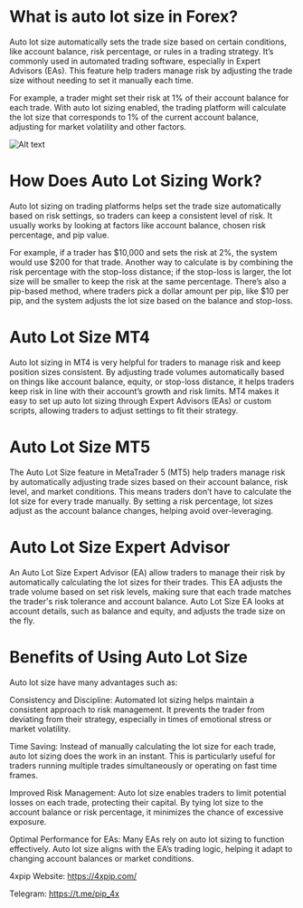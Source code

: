 # What is auto lot size in Forex? 

Auto lot size automatically sets the trade size based on certain conditions, like account balance, risk percentage, or rules in a trading strategy. It’s commonly used in automated trading software, especially in Expert Advisors (EAs). This feature help traders manage risk by adjusting the trade size without needing to set it manually each time. 

For example, a trader might set their risk at 1% of their account balance for each trade. With auto lot sizing enabled, the trading platform will calculate the lot size that corresponds to 1% of the current account balance, adjusting for market volatility and other factors. 

![Alt text](https://4xpip.com/wp-content/uploads/2023/05/Autolot-Risk-4xPiP-Blog1.webp)

# How Does Auto Lot Sizing Work? 

Auto lot sizing on trading platforms helps set the trade size automatically based on risk settings, so traders can keep a consistent level of risk. It usually works by looking at factors like account balance, chosen risk percentage, and pip value. 

For example, if a trader has $10,000 and sets the risk at 2%, the system would use $200 for that trade. Another way to calculate is by combining the risk percentage with the stop-loss distance; if the stop-loss is larger, the lot size will be smaller to keep the risk at the same percentage. There’s also a pip-based method, where traders pick a dollar amount per pip, like $10 per pip, and the system adjusts the lot size based on the balance and stop-loss. 

# Auto Lot Size MT4 

Auto lot sizing in MT4 is very helpful for traders to manage risk and keep position sizes consistent. By adjusting trade volumes automatically based on things like account balance, equity, or stop-loss distance, it helps traders keep risk in line with their account’s growth and risk limits. MT4 makes it easy to set up auto lot sizing through Expert Advisors (EAs) or custom scripts, allowing traders to adjust settings to fit their strategy. 

# Auto Lot Size MT5 

The Auto Lot Size feature in MetaTrader 5 (MT5) help traders manage risk by automatically adjusting trade sizes based on their account balance, risk level, and market conditions. This means traders don’t have to calculate the lot size for every trade manually. By setting a risk percentage, lot sizes adjust as the account balance changes, helping avoid over-leveraging. 

# Auto Lot Size Expert Advisor 

An Auto Lot Size Expert Advisor (EA) allow traders to manage their risk by automatically calculating the lot sizes for their trades. This EA adjusts the trade volume based on set risk levels, making sure that each trade matches the trader's risk tolerance and account balance. Auto Lot Size EA looks at account details, such as balance and equity, and adjusts the trade size on the fly. 

# Benefits of Using Auto Lot Size 

Auto lot size have many advantages such as: 

Consistency and Discipline: Automated lot sizing helps maintain a consistent approach to risk management. It prevents the trader from deviating from their strategy, especially in times of emotional stress or market volatility. 

Time Saving: Instead of manually calculating the lot size for each trade, auto lot sizing does the work in an instant. This is particularly useful for traders running multiple trades simultaneously or operating on fast time frames. 

Improved Risk Management: Auto lot size enables traders to limit potential losses on each trade, protecting their capital. By tying lot size to the account balance or risk percentage, it minimizes the chance of excessive exposure. 

Optimal Performance for EAs: Many EAs rely on auto lot sizing to function effectively. Auto lot size aligns with the EA’s trading logic, helping it adapt to changing account balances or market conditions. 

4xpip Website: https://4xpip.com/

Telegram: https://t.me/pip_4x
